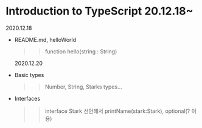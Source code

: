 # Introduction to TypeScript 20.12.18~

2020.12.18

- README.md, helloWorld

  > > function hello(string : String)

  2020.12.20

- Basic types
  > > Number, String, Starks types...
- Interfaces
  > > interface Stark 선언해서 printName(stark:Stark), optional(? 이용)
